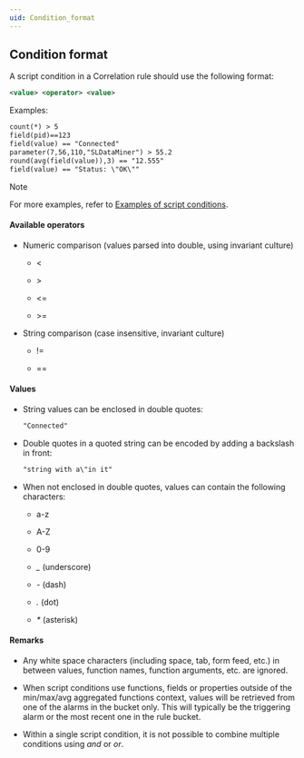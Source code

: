 ```yaml
---
uid: Condition_format
---
```


## Condition format

A script condition in a Correlation rule should use the following format:

```xml
<value> <operator> <value>
```

Examples:

```txt
count(*) > 5
field(pid)==123
field(value) == "Connected"
parameter(7,56,110,"SLDataMiner") > 55.2
round(avg(field(value)),3) == "12.555"
field(value) == "Status: \"OK\""
```

> [!NOTE]
> For more examples, refer to [Examples of script conditions](xref:Examples_of_script_conditions).

#### Available operators

- Numeric comparison (values parsed into double, using invariant culture)

    - \<

    - \>

    - \<=

    - \>=

- String comparison (case insensitive, invariant culture)

    - !=

    - ==

#### Values

- String values can be enclosed in double quotes:

    ```txt
    "Connected"
    ```

- Double quotes in a quoted string can be encoded by adding a backslash in front:

    ```txt
    "string with a\"in it"
    ```

- When not enclosed in double quotes, values can contain the following characters:

    - a-z

    - A-Z

    - 0-9

    - *\_* (underscore)

    - *-* (dash)

    - *.* (dot)

    - *\** (asterisk)

#### Remarks

- Any white space characters (including space, tab, form feed, etc.) in between values, function names, function arguments, etc. are ignored.

- When script conditions use functions, fields or properties outside of the min/max/avg aggregated functions context, values will be retrieved from one of the alarms in the bucket only. This will typically be the triggering alarm or the most recent one in the rule bucket.

- Within a single script condition, it is not possible to combine multiple conditions using *and* or *or*.
